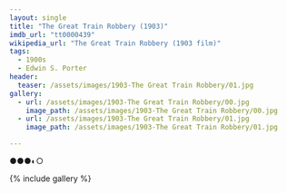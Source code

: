 ```yaml
---
layout: single
title: "The Great Train Robbery (1903)"
imdb_url: "tt0000439"
wikipedia_url: "The Great Train Robbery (1903 film)"
tags:
  - 1900s 
  - Edwin S. Porter
header:
  teaser: /assets/images/1903-The Great Train Robbery/01.jpg
gallery:
  - url: /assets/images/1903-The Great Train Robbery/00.jpg
    image_path: /assets/images/1903-The Great Train Robbery/00.jpg  
  - url: /assets/images/1903-The Great Train Robbery/01.jpg
    image_path: /assets/images/1903-The Great Train Robbery/01.jpg

---
```

●●●◐○

{% include gallery %}
